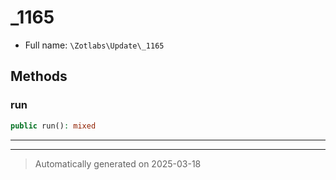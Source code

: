 
# _1165





* Full name: `\Zotlabs\Update\_1165`




## Methods


### run



```php
public run(): mixed
```












***


***
> Automatically generated on 2025-03-18
